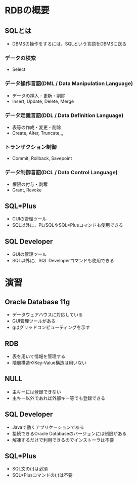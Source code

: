 # RDBの概要

## SQLとは
+ DBMSの操作をするには、SQLという言語をDBMSに送る

### データの検索
+ Select

### データ操作言語(DML / Data Manipulation Language)
+ データの挿入・更新・削除
+ Insert, Update, Delete, Merge

### データ定義言語(DDL / Data Definition Language)
+ 表等の作成・変更・削除
+ Create, Alter, Truncate,,,

### トランザクション制御
+ Commit, Rollback, Savepoint

### データ制御言語(DCL / Data Control Language)
+ 権限の付与・剥奪
+ Grant, Revoke

## SQL\*Plus
+ CUIの管理ツール
+ SQL以外に、PL/SQLやSQL\*Plusコマンドも使用できる

## SQL Developer
+ GUIの管理ツール
+ SQL以外に、SQL Developerコマンドも使用できる

# 演習
## Oracle Database 11g
+ データウェアハウスに対応している
+ GUI管理ツールがある
+ gはグリッドコンピューティングを示す

## RDB
+ 表を用いて情報を管理する
+ 階層構造やKey-Value構造は用いない

## NULL
+ 主キーには登録できない
+ 主キー以外であれば外部キー等でも登録できる

## SQL Developer
+ Javaで動くアプリケーションである
+ 接続できるOracle Databaseのバージョンには制限がある
+ 解凍するだけで利用できるのでインストーラは不要

## SQL\*Plus
+ SQL文の(;)は必須
+ SQL\*Plusコマンドの(;)は不要
